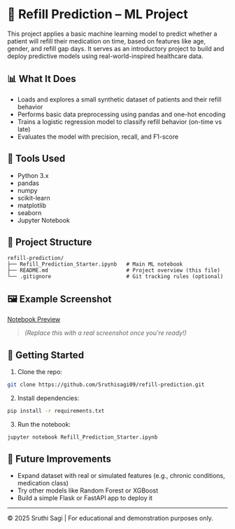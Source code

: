 # 🧪 Refill Prediction – ML Project

This project applies a basic machine learning model to predict whether a patient will refill their medication on time, based on features like age, gender, and refill gap days. It serves as an introductory project to build and deploy predictive models using real-world-inspired healthcare data.

## 📊 What It Does

- Loads and explores a small synthetic dataset of patients and their refill behavior
- Performs basic data preprocessing using pandas and one-hot encoding
- Trains a logistic regression model to classify refill behavior (on-time vs late)
- Evaluates the model with precision, recall, and F1-score

## 🧰 Tools Used

- Python 3.x
- pandas
- numpy
- scikit-learn
- matplotlib
- seaborn
- Jupyter Notebook

## 📁 Project Structure

```
refill-prediction/
├── Refill_Prediction_Starter.ipynb   # Main ML notebook
├── README.md                         # Project overview (this file)
└── .gitignore                        # Git tracking rules (optional)
```

## 🖼️ Example Screenshot

[Notebook Preview](notebook-preview.png)


> *(Replace this with a real screenshot once you're ready!)*

## 🚀 Getting Started

1. Clone the repo:
```bash
git clone https://github.com/Sruthisagi09/refill-prediction.git
```

2. Install dependencies:
```bash
pip install -r requirements.txt
```

3. Run the notebook:
```bash
jupyter notebook Refill_Prediction_Starter.ipynb
```

## 🧠 Future Improvements

- Expand dataset with real or simulated features (e.g., chronic conditions, medication class)
- Try other models like Random Forest or XGBoost
- Build a simple Flask or FastAPI app to deploy it

---

© 2025 Sruthi Sagi | For educational and demonstration purposes only.
